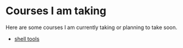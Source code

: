 # Courses I am taking
Here are some courses I am currently taking or planning to take soon.

- [shell tools](http://www.cs.cornell.edu/courses/cs2043/2014sp/)